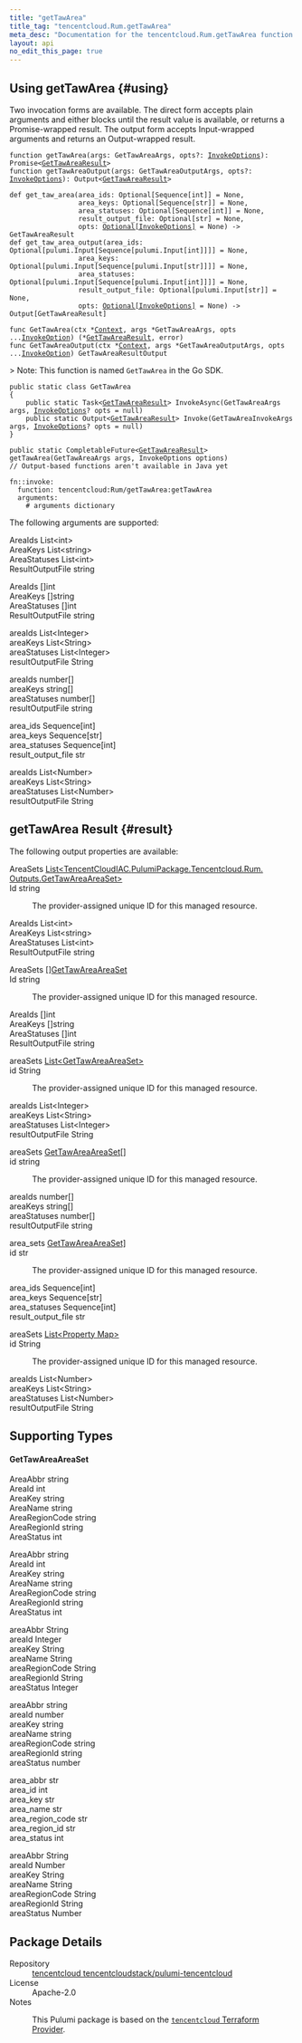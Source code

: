 ```yaml
---
title: "getTawArea"
title_tag: "tencentcloud.Rum.getTawArea"
meta_desc: "Documentation for the tencentcloud.Rum.getTawArea function with examples, input properties, output properties, and supporting types."
layout: api
no_edit_this_page: true
---
```




<!-- WARNING: this file was generated by Pulumi Docs Generator. -->
<!-- Do not edit by hand unless you're certain you know what you are doing! -->




## Using getTawArea {#using}

Two invocation forms are available. The direct form accepts plain
arguments and either blocks until the result value is available, or
returns a Promise-wrapped result. The output form accepts
Input-wrapped arguments and returns an Output-wrapped result.

<div>
<pulumi-chooser type="language" options="typescript,python,go,csharp,java,yaml"></pulumi-chooser>
</div>


<div>
<pulumi-choosable type="language" values="javascript,typescript">
<div class="highlight"
><pre class="chroma"><code class="language-typescript" data-lang="typescript"
><span class="k">function </span>getTawArea<span class="p">(</span><span class="nx">args</span><span class="p">:</span> <span class="nx">GetTawAreaArgs</span><span class="p">,</span> <span class="nx">opts</span><span class="p">?:</span> <span class="nx"><a href="/docs/reference/pkg/nodejs/pulumi/pulumi/#InvokeOptions">InvokeOptions</a></span><span class="p">): Promise&lt;<span class="nx"><a href="#result">GetTawAreaResult</a></span>></span
><span class="k">
function </span>getTawAreaOutput<span class="p">(</span><span class="nx">args</span><span class="p">:</span> <span class="nx">GetTawAreaOutputArgs</span><span class="p">,</span> <span class="nx">opts</span><span class="p">?:</span> <span class="nx"><a href="/docs/reference/pkg/nodejs/pulumi/pulumi/#InvokeOptions">InvokeOptions</a></span><span class="p">): Output&lt;<span class="nx"><a href="#result">GetTawAreaResult</a></span>></span
></code></pre></div>
</pulumi-choosable>
</div>


<div>
<pulumi-choosable type="language" values="python">
<div class="highlight"><pre class="chroma"><code class="language-python" data-lang="python"
><span class="k">def </span>get_taw_area<span class="p">(</span><span class="nx">area_ids</span><span class="p">:</span> <span class="nx">Optional[Sequence[int]]</span> = None<span class="p">,</span>
                 <span class="nx">area_keys</span><span class="p">:</span> <span class="nx">Optional[Sequence[str]]</span> = None<span class="p">,</span>
                 <span class="nx">area_statuses</span><span class="p">:</span> <span class="nx">Optional[Sequence[int]]</span> = None<span class="p">,</span>
                 <span class="nx">result_output_file</span><span class="p">:</span> <span class="nx">Optional[str]</span> = None<span class="p">,</span>
                 <span class="nx">opts</span><span class="p">:</span> <span class="nx"><a href="/docs/reference/pkg/python/pulumi/#pulumi.InvokeOptions">Optional[InvokeOptions]</a></span> = None<span class="p">) -&gt;</span> <span>GetTawAreaResult</span
><span class="k">
def </span>get_taw_area_output<span class="p">(</span><span class="nx">area_ids</span><span class="p">:</span> <span class="nx">Optional[pulumi.Input[Sequence[pulumi.Input[int]]]]</span> = None<span class="p">,</span>
                 <span class="nx">area_keys</span><span class="p">:</span> <span class="nx">Optional[pulumi.Input[Sequence[pulumi.Input[str]]]]</span> = None<span class="p">,</span>
                 <span class="nx">area_statuses</span><span class="p">:</span> <span class="nx">Optional[pulumi.Input[Sequence[pulumi.Input[int]]]]</span> = None<span class="p">,</span>
                 <span class="nx">result_output_file</span><span class="p">:</span> <span class="nx">Optional[pulumi.Input[str]]</span> = None<span class="p">,</span>
                 <span class="nx">opts</span><span class="p">:</span> <span class="nx"><a href="/docs/reference/pkg/python/pulumi/#pulumi.InvokeOptions">Optional[InvokeOptions]</a></span> = None<span class="p">) -&gt;</span> <span>Output[GetTawAreaResult]</span
></code></pre></div>
</pulumi-choosable>
</div>


<div>
<pulumi-choosable type="language" values="go">
<div class="highlight"><pre class="chroma"><code class="language-go" data-lang="go"
><span class="k">func </span>GetTawArea<span class="p">(</span><span class="nx">ctx</span><span class="p"> *</span><span class="nx"><a href="https://pkg.go.dev/github.com/pulumi/pulumi/sdk/v3/go/pulumi?tab=doc#Context">Context</a></span><span class="p">,</span> <span class="nx">args</span><span class="p"> *</span><span class="nx">GetTawAreaArgs</span><span class="p">,</span> <span class="nx">opts</span><span class="p"> ...</span><span class="nx"><a href="https://pkg.go.dev/github.com/pulumi/pulumi/sdk/v3/go/pulumi?tab=doc#InvokeOption">InvokeOption</a></span><span class="p">) (*<span class="nx"><a href="#result">GetTawAreaResult</a></span>, error)</span
><span class="k">
func </span>GetTawAreaOutput<span class="p">(</span><span class="nx">ctx</span><span class="p"> *</span><span class="nx"><a href="https://pkg.go.dev/github.com/pulumi/pulumi/sdk/v3/go/pulumi?tab=doc#Context">Context</a></span><span class="p">,</span> <span class="nx">args</span><span class="p"> *</span><span class="nx">GetTawAreaOutputArgs</span><span class="p">,</span> <span class="nx">opts</span><span class="p"> ...</span><span class="nx"><a href="https://pkg.go.dev/github.com/pulumi/pulumi/sdk/v3/go/pulumi?tab=doc#InvokeOption">InvokeOption</a></span><span class="p">) GetTawAreaResultOutput</span
></code></pre></div>

&gt; Note: This function is named `GetTawArea` in the Go SDK.

</pulumi-choosable>
</div>


<div>
<pulumi-choosable type="language" values="csharp">
<div class="highlight"><pre class="chroma"><code class="language-csharp" data-lang="csharp"><span class="k">public static class </span><span class="nx">GetTawArea </span><span class="p">
{</span><span class="k">
    public static </span>Task&lt;<span class="nx"><a href="#result">GetTawAreaResult</a></span>> <span class="p">InvokeAsync(</span><span class="nx">GetTawAreaArgs</span><span class="p"> </span><span class="nx">args<span class="p">,</span> <span class="nx"><a href="/docs/reference/pkg/dotnet/Pulumi/Pulumi.InvokeOptions.html">InvokeOptions</a></span><span class="p">? </span><span class="nx">opts = null<span class="p">)</span><span class="k">
    public static </span>Output&lt;<span class="nx"><a href="#result">GetTawAreaResult</a></span>> <span class="p">Invoke(</span><span class="nx">GetTawAreaInvokeArgs</span><span class="p"> </span><span class="nx">args<span class="p">,</span> <span class="nx"><a href="/docs/reference/pkg/dotnet/Pulumi/Pulumi.InvokeOptions.html">InvokeOptions</a></span><span class="p">? </span><span class="nx">opts = null<span class="p">)</span><span class="p">
}</span></code></pre></div>
</pulumi-choosable>
</div>


<div>
<pulumi-choosable type="language" values="java">
<div class="highlight"><pre class="chroma"><code class="language-java" data-lang="java"><span class="k">public static CompletableFuture&lt;<span class="nx"><a href="#result">GetTawAreaResult</a></span>> </span>getTawArea<span class="p">(</span><span class="nx">GetTawAreaArgs</span><span class="p"> </span><span class="nx">args<span class="p">,</span> <span class="nx">InvokeOptions</span><span class="p"> </span><span class="nx">options<span class="p">)</span>
<span class="c">// Output-based functions aren't available in Java yet</span>
</code></pre></div>
</pulumi-choosable>
</div>


<div>
<pulumi-choosable type="language" values="yaml">
<div class="highlight"><pre class="chroma"><code class="language-yaml" data-lang="yaml"><span class="k">fn::invoke:</span>
<span class="k">&nbsp;&nbsp;function:</span> tencentcloud:Rum/getTawArea:getTawArea
<span class="k">&nbsp;&nbsp;arguments:</span>
<span class="c">&nbsp;&nbsp;&nbsp;&nbsp;# arguments dictionary</span></code></pre></div>
</pulumi-choosable>
</div>



The following arguments are supported:


<div>
<pulumi-choosable type="language" values="csharp">
<dl class="resources-properties"><dt class="property-optional"
            title="Optional">
        <span id="areaids_csharp">
<a data-swiftype-name="resource-property" data-swiftype-type="text" href="#areaids_csharp" style="color: inherit; text-decoration: inherit;">Area<wbr>Ids</a>
</span>
        <span class="property-indicator"></span>
        <span class="property-type">List&lt;int&gt;</span>
    </dt>
    <dd></dd><dt class="property-optional"
            title="Optional">
        <span id="areakeys_csharp">
<a data-swiftype-name="resource-property" data-swiftype-type="text" href="#areakeys_csharp" style="color: inherit; text-decoration: inherit;">Area<wbr>Keys</a>
</span>
        <span class="property-indicator"></span>
        <span class="property-type">List&lt;string&gt;</span>
    </dt>
    <dd></dd><dt class="property-optional"
            title="Optional">
        <span id="areastatuses_csharp">
<a data-swiftype-name="resource-property" data-swiftype-type="text" href="#areastatuses_csharp" style="color: inherit; text-decoration: inherit;">Area<wbr>Statuses</a>
</span>
        <span class="property-indicator"></span>
        <span class="property-type">List&lt;int&gt;</span>
    </dt>
    <dd></dd><dt class="property-optional"
            title="Optional">
        <span id="resultoutputfile_csharp">
<a data-swiftype-name="resource-property" data-swiftype-type="text" href="#resultoutputfile_csharp" style="color: inherit; text-decoration: inherit;">Result<wbr>Output<wbr>File</a>
</span>
        <span class="property-indicator"></span>
        <span class="property-type">string</span>
    </dt>
    <dd></dd></dl>
</pulumi-choosable>
</div>

<div>
<pulumi-choosable type="language" values="go">
<dl class="resources-properties"><dt class="property-optional"
            title="Optional">
        <span id="areaids_go">
<a data-swiftype-name="resource-property" data-swiftype-type="text" href="#areaids_go" style="color: inherit; text-decoration: inherit;">Area<wbr>Ids</a>
</span>
        <span class="property-indicator"></span>
        <span class="property-type">[]int</span>
    </dt>
    <dd></dd><dt class="property-optional"
            title="Optional">
        <span id="areakeys_go">
<a data-swiftype-name="resource-property" data-swiftype-type="text" href="#areakeys_go" style="color: inherit; text-decoration: inherit;">Area<wbr>Keys</a>
</span>
        <span class="property-indicator"></span>
        <span class="property-type">[]string</span>
    </dt>
    <dd></dd><dt class="property-optional"
            title="Optional">
        <span id="areastatuses_go">
<a data-swiftype-name="resource-property" data-swiftype-type="text" href="#areastatuses_go" style="color: inherit; text-decoration: inherit;">Area<wbr>Statuses</a>
</span>
        <span class="property-indicator"></span>
        <span class="property-type">[]int</span>
    </dt>
    <dd></dd><dt class="property-optional"
            title="Optional">
        <span id="resultoutputfile_go">
<a data-swiftype-name="resource-property" data-swiftype-type="text" href="#resultoutputfile_go" style="color: inherit; text-decoration: inherit;">Result<wbr>Output<wbr>File</a>
</span>
        <span class="property-indicator"></span>
        <span class="property-type">string</span>
    </dt>
    <dd></dd></dl>
</pulumi-choosable>
</div>

<div>
<pulumi-choosable type="language" values="java">
<dl class="resources-properties"><dt class="property-optional"
            title="Optional">
        <span id="areaids_java">
<a data-swiftype-name="resource-property" data-swiftype-type="text" href="#areaids_java" style="color: inherit; text-decoration: inherit;">area<wbr>Ids</a>
</span>
        <span class="property-indicator"></span>
        <span class="property-type">List&lt;Integer&gt;</span>
    </dt>
    <dd></dd><dt class="property-optional"
            title="Optional">
        <span id="areakeys_java">
<a data-swiftype-name="resource-property" data-swiftype-type="text" href="#areakeys_java" style="color: inherit; text-decoration: inherit;">area<wbr>Keys</a>
</span>
        <span class="property-indicator"></span>
        <span class="property-type">List&lt;String&gt;</span>
    </dt>
    <dd></dd><dt class="property-optional"
            title="Optional">
        <span id="areastatuses_java">
<a data-swiftype-name="resource-property" data-swiftype-type="text" href="#areastatuses_java" style="color: inherit; text-decoration: inherit;">area<wbr>Statuses</a>
</span>
        <span class="property-indicator"></span>
        <span class="property-type">List&lt;Integer&gt;</span>
    </dt>
    <dd></dd><dt class="property-optional"
            title="Optional">
        <span id="resultoutputfile_java">
<a data-swiftype-name="resource-property" data-swiftype-type="text" href="#resultoutputfile_java" style="color: inherit; text-decoration: inherit;">result<wbr>Output<wbr>File</a>
</span>
        <span class="property-indicator"></span>
        <span class="property-type">String</span>
    </dt>
    <dd></dd></dl>
</pulumi-choosable>
</div>

<div>
<pulumi-choosable type="language" values="javascript,typescript">
<dl class="resources-properties"><dt class="property-optional"
            title="Optional">
        <span id="areaids_nodejs">
<a data-swiftype-name="resource-property" data-swiftype-type="text" href="#areaids_nodejs" style="color: inherit; text-decoration: inherit;">area<wbr>Ids</a>
</span>
        <span class="property-indicator"></span>
        <span class="property-type">number[]</span>
    </dt>
    <dd></dd><dt class="property-optional"
            title="Optional">
        <span id="areakeys_nodejs">
<a data-swiftype-name="resource-property" data-swiftype-type="text" href="#areakeys_nodejs" style="color: inherit; text-decoration: inherit;">area<wbr>Keys</a>
</span>
        <span class="property-indicator"></span>
        <span class="property-type">string[]</span>
    </dt>
    <dd></dd><dt class="property-optional"
            title="Optional">
        <span id="areastatuses_nodejs">
<a data-swiftype-name="resource-property" data-swiftype-type="text" href="#areastatuses_nodejs" style="color: inherit; text-decoration: inherit;">area<wbr>Statuses</a>
</span>
        <span class="property-indicator"></span>
        <span class="property-type">number[]</span>
    </dt>
    <dd></dd><dt class="property-optional"
            title="Optional">
        <span id="resultoutputfile_nodejs">
<a data-swiftype-name="resource-property" data-swiftype-type="text" href="#resultoutputfile_nodejs" style="color: inherit; text-decoration: inherit;">result<wbr>Output<wbr>File</a>
</span>
        <span class="property-indicator"></span>
        <span class="property-type">string</span>
    </dt>
    <dd></dd></dl>
</pulumi-choosable>
</div>

<div>
<pulumi-choosable type="language" values="python">
<dl class="resources-properties"><dt class="property-optional"
            title="Optional">
        <span id="area_ids_python">
<a data-swiftype-name="resource-property" data-swiftype-type="text" href="#area_ids_python" style="color: inherit; text-decoration: inherit;">area_<wbr>ids</a>
</span>
        <span class="property-indicator"></span>
        <span class="property-type">Sequence[int]</span>
    </dt>
    <dd></dd><dt class="property-optional"
            title="Optional">
        <span id="area_keys_python">
<a data-swiftype-name="resource-property" data-swiftype-type="text" href="#area_keys_python" style="color: inherit; text-decoration: inherit;">area_<wbr>keys</a>
</span>
        <span class="property-indicator"></span>
        <span class="property-type">Sequence[str]</span>
    </dt>
    <dd></dd><dt class="property-optional"
            title="Optional">
        <span id="area_statuses_python">
<a data-swiftype-name="resource-property" data-swiftype-type="text" href="#area_statuses_python" style="color: inherit; text-decoration: inherit;">area_<wbr>statuses</a>
</span>
        <span class="property-indicator"></span>
        <span class="property-type">Sequence[int]</span>
    </dt>
    <dd></dd><dt class="property-optional"
            title="Optional">
        <span id="result_output_file_python">
<a data-swiftype-name="resource-property" data-swiftype-type="text" href="#result_output_file_python" style="color: inherit; text-decoration: inherit;">result_<wbr>output_<wbr>file</a>
</span>
        <span class="property-indicator"></span>
        <span class="property-type">str</span>
    </dt>
    <dd></dd></dl>
</pulumi-choosable>
</div>

<div>
<pulumi-choosable type="language" values="yaml">
<dl class="resources-properties"><dt class="property-optional"
            title="Optional">
        <span id="areaids_yaml">
<a data-swiftype-name="resource-property" data-swiftype-type="text" href="#areaids_yaml" style="color: inherit; text-decoration: inherit;">area<wbr>Ids</a>
</span>
        <span class="property-indicator"></span>
        <span class="property-type">List&lt;Number&gt;</span>
    </dt>
    <dd></dd><dt class="property-optional"
            title="Optional">
        <span id="areakeys_yaml">
<a data-swiftype-name="resource-property" data-swiftype-type="text" href="#areakeys_yaml" style="color: inherit; text-decoration: inherit;">area<wbr>Keys</a>
</span>
        <span class="property-indicator"></span>
        <span class="property-type">List&lt;String&gt;</span>
    </dt>
    <dd></dd><dt class="property-optional"
            title="Optional">
        <span id="areastatuses_yaml">
<a data-swiftype-name="resource-property" data-swiftype-type="text" href="#areastatuses_yaml" style="color: inherit; text-decoration: inherit;">area<wbr>Statuses</a>
</span>
        <span class="property-indicator"></span>
        <span class="property-type">List&lt;Number&gt;</span>
    </dt>
    <dd></dd><dt class="property-optional"
            title="Optional">
        <span id="resultoutputfile_yaml">
<a data-swiftype-name="resource-property" data-swiftype-type="text" href="#resultoutputfile_yaml" style="color: inherit; text-decoration: inherit;">result<wbr>Output<wbr>File</a>
</span>
        <span class="property-indicator"></span>
        <span class="property-type">String</span>
    </dt>
    <dd></dd></dl>
</pulumi-choosable>
</div>




## getTawArea Result {#result}

The following output properties are available:



<div>
<pulumi-choosable type="language" values="csharp">
<dl class="resources-properties"><dt class="property-"
            title="">
        <span id="areasets_csharp">
<a data-swiftype-name="resource-property" data-swiftype-type="text" href="#areasets_csharp" style="color: inherit; text-decoration: inherit;">Area<wbr>Sets</a>
</span>
        <span class="property-indicator"></span>
        <span class="property-type"><a href="#gettawareaareaset">List&lt;Tencent<wbr>Cloud<wbr>IAC.<wbr>Pulumi<wbr>Package.<wbr>Tencentcloud.<wbr>Rum.<wbr>Outputs.<wbr>Get<wbr>Taw<wbr>Area<wbr>Area<wbr>Set&gt;</a></span>
    </dt>
    <dd></dd><dt class="property-"
            title="">
        <span id="id_csharp">
<a data-swiftype-name="resource-property" data-swiftype-type="text" href="#id_csharp" style="color: inherit; text-decoration: inherit;">Id</a>
</span>
        <span class="property-indicator"></span>
        <span class="property-type">string</span>
    </dt>
    <dd><p>The provider-assigned unique ID for this managed resource.</p>
</dd><dt class="property-"
            title="">
        <span id="areaids_csharp">
<a data-swiftype-name="resource-property" data-swiftype-type="text" href="#areaids_csharp" style="color: inherit; text-decoration: inherit;">Area<wbr>Ids</a>
</span>
        <span class="property-indicator"></span>
        <span class="property-type">List&lt;int&gt;</span>
    </dt>
    <dd></dd><dt class="property-"
            title="">
        <span id="areakeys_csharp">
<a data-swiftype-name="resource-property" data-swiftype-type="text" href="#areakeys_csharp" style="color: inherit; text-decoration: inherit;">Area<wbr>Keys</a>
</span>
        <span class="property-indicator"></span>
        <span class="property-type">List&lt;string&gt;</span>
    </dt>
    <dd></dd><dt class="property-"
            title="">
        <span id="areastatuses_csharp">
<a data-swiftype-name="resource-property" data-swiftype-type="text" href="#areastatuses_csharp" style="color: inherit; text-decoration: inherit;">Area<wbr>Statuses</a>
</span>
        <span class="property-indicator"></span>
        <span class="property-type">List&lt;int&gt;</span>
    </dt>
    <dd></dd><dt class="property-"
            title="">
        <span id="resultoutputfile_csharp">
<a data-swiftype-name="resource-property" data-swiftype-type="text" href="#resultoutputfile_csharp" style="color: inherit; text-decoration: inherit;">Result<wbr>Output<wbr>File</a>
</span>
        <span class="property-indicator"></span>
        <span class="property-type">string</span>
    </dt>
    <dd></dd></dl>
</pulumi-choosable>
</div>

<div>
<pulumi-choosable type="language" values="go">
<dl class="resources-properties"><dt class="property-"
            title="">
        <span id="areasets_go">
<a data-swiftype-name="resource-property" data-swiftype-type="text" href="#areasets_go" style="color: inherit; text-decoration: inherit;">Area<wbr>Sets</a>
</span>
        <span class="property-indicator"></span>
        <span class="property-type"><a href="#gettawareaareaset">[]Get<wbr>Taw<wbr>Area<wbr>Area<wbr>Set</a></span>
    </dt>
    <dd></dd><dt class="property-"
            title="">
        <span id="id_go">
<a data-swiftype-name="resource-property" data-swiftype-type="text" href="#id_go" style="color: inherit; text-decoration: inherit;">Id</a>
</span>
        <span class="property-indicator"></span>
        <span class="property-type">string</span>
    </dt>
    <dd><p>The provider-assigned unique ID for this managed resource.</p>
</dd><dt class="property-"
            title="">
        <span id="areaids_go">
<a data-swiftype-name="resource-property" data-swiftype-type="text" href="#areaids_go" style="color: inherit; text-decoration: inherit;">Area<wbr>Ids</a>
</span>
        <span class="property-indicator"></span>
        <span class="property-type">[]int</span>
    </dt>
    <dd></dd><dt class="property-"
            title="">
        <span id="areakeys_go">
<a data-swiftype-name="resource-property" data-swiftype-type="text" href="#areakeys_go" style="color: inherit; text-decoration: inherit;">Area<wbr>Keys</a>
</span>
        <span class="property-indicator"></span>
        <span class="property-type">[]string</span>
    </dt>
    <dd></dd><dt class="property-"
            title="">
        <span id="areastatuses_go">
<a data-swiftype-name="resource-property" data-swiftype-type="text" href="#areastatuses_go" style="color: inherit; text-decoration: inherit;">Area<wbr>Statuses</a>
</span>
        <span class="property-indicator"></span>
        <span class="property-type">[]int</span>
    </dt>
    <dd></dd><dt class="property-"
            title="">
        <span id="resultoutputfile_go">
<a data-swiftype-name="resource-property" data-swiftype-type="text" href="#resultoutputfile_go" style="color: inherit; text-decoration: inherit;">Result<wbr>Output<wbr>File</a>
</span>
        <span class="property-indicator"></span>
        <span class="property-type">string</span>
    </dt>
    <dd></dd></dl>
</pulumi-choosable>
</div>

<div>
<pulumi-choosable type="language" values="java">
<dl class="resources-properties"><dt class="property-"
            title="">
        <span id="areasets_java">
<a data-swiftype-name="resource-property" data-swiftype-type="text" href="#areasets_java" style="color: inherit; text-decoration: inherit;">area<wbr>Sets</a>
</span>
        <span class="property-indicator"></span>
        <span class="property-type"><a href="#gettawareaareaset">List&lt;Get<wbr>Taw<wbr>Area<wbr>Area<wbr>Set&gt;</a></span>
    </dt>
    <dd></dd><dt class="property-"
            title="">
        <span id="id_java">
<a data-swiftype-name="resource-property" data-swiftype-type="text" href="#id_java" style="color: inherit; text-decoration: inherit;">id</a>
</span>
        <span class="property-indicator"></span>
        <span class="property-type">String</span>
    </dt>
    <dd><p>The provider-assigned unique ID for this managed resource.</p>
</dd><dt class="property-"
            title="">
        <span id="areaids_java">
<a data-swiftype-name="resource-property" data-swiftype-type="text" href="#areaids_java" style="color: inherit; text-decoration: inherit;">area<wbr>Ids</a>
</span>
        <span class="property-indicator"></span>
        <span class="property-type">List&lt;Integer&gt;</span>
    </dt>
    <dd></dd><dt class="property-"
            title="">
        <span id="areakeys_java">
<a data-swiftype-name="resource-property" data-swiftype-type="text" href="#areakeys_java" style="color: inherit; text-decoration: inherit;">area<wbr>Keys</a>
</span>
        <span class="property-indicator"></span>
        <span class="property-type">List&lt;String&gt;</span>
    </dt>
    <dd></dd><dt class="property-"
            title="">
        <span id="areastatuses_java">
<a data-swiftype-name="resource-property" data-swiftype-type="text" href="#areastatuses_java" style="color: inherit; text-decoration: inherit;">area<wbr>Statuses</a>
</span>
        <span class="property-indicator"></span>
        <span class="property-type">List&lt;Integer&gt;</span>
    </dt>
    <dd></dd><dt class="property-"
            title="">
        <span id="resultoutputfile_java">
<a data-swiftype-name="resource-property" data-swiftype-type="text" href="#resultoutputfile_java" style="color: inherit; text-decoration: inherit;">result<wbr>Output<wbr>File</a>
</span>
        <span class="property-indicator"></span>
        <span class="property-type">String</span>
    </dt>
    <dd></dd></dl>
</pulumi-choosable>
</div>

<div>
<pulumi-choosable type="language" values="javascript,typescript">
<dl class="resources-properties"><dt class="property-"
            title="">
        <span id="areasets_nodejs">
<a data-swiftype-name="resource-property" data-swiftype-type="text" href="#areasets_nodejs" style="color: inherit; text-decoration: inherit;">area<wbr>Sets</a>
</span>
        <span class="property-indicator"></span>
        <span class="property-type"><a href="#gettawareaareaset">Get<wbr>Taw<wbr>Area<wbr>Area<wbr>Set[]</a></span>
    </dt>
    <dd></dd><dt class="property-"
            title="">
        <span id="id_nodejs">
<a data-swiftype-name="resource-property" data-swiftype-type="text" href="#id_nodejs" style="color: inherit; text-decoration: inherit;">id</a>
</span>
        <span class="property-indicator"></span>
        <span class="property-type">string</span>
    </dt>
    <dd><p>The provider-assigned unique ID for this managed resource.</p>
</dd><dt class="property-"
            title="">
        <span id="areaids_nodejs">
<a data-swiftype-name="resource-property" data-swiftype-type="text" href="#areaids_nodejs" style="color: inherit; text-decoration: inherit;">area<wbr>Ids</a>
</span>
        <span class="property-indicator"></span>
        <span class="property-type">number[]</span>
    </dt>
    <dd></dd><dt class="property-"
            title="">
        <span id="areakeys_nodejs">
<a data-swiftype-name="resource-property" data-swiftype-type="text" href="#areakeys_nodejs" style="color: inherit; text-decoration: inherit;">area<wbr>Keys</a>
</span>
        <span class="property-indicator"></span>
        <span class="property-type">string[]</span>
    </dt>
    <dd></dd><dt class="property-"
            title="">
        <span id="areastatuses_nodejs">
<a data-swiftype-name="resource-property" data-swiftype-type="text" href="#areastatuses_nodejs" style="color: inherit; text-decoration: inherit;">area<wbr>Statuses</a>
</span>
        <span class="property-indicator"></span>
        <span class="property-type">number[]</span>
    </dt>
    <dd></dd><dt class="property-"
            title="">
        <span id="resultoutputfile_nodejs">
<a data-swiftype-name="resource-property" data-swiftype-type="text" href="#resultoutputfile_nodejs" style="color: inherit; text-decoration: inherit;">result<wbr>Output<wbr>File</a>
</span>
        <span class="property-indicator"></span>
        <span class="property-type">string</span>
    </dt>
    <dd></dd></dl>
</pulumi-choosable>
</div>

<div>
<pulumi-choosable type="language" values="python">
<dl class="resources-properties"><dt class="property-"
            title="">
        <span id="area_sets_python">
<a data-swiftype-name="resource-property" data-swiftype-type="text" href="#area_sets_python" style="color: inherit; text-decoration: inherit;">area_<wbr>sets</a>
</span>
        <span class="property-indicator"></span>
        <span class="property-type"><a href="#gettawareaareaset">Get<wbr>Taw<wbr>Area<wbr>Area<wbr>Set]</a></span>
    </dt>
    <dd></dd><dt class="property-"
            title="">
        <span id="id_python">
<a data-swiftype-name="resource-property" data-swiftype-type="text" href="#id_python" style="color: inherit; text-decoration: inherit;">id</a>
</span>
        <span class="property-indicator"></span>
        <span class="property-type">str</span>
    </dt>
    <dd><p>The provider-assigned unique ID for this managed resource.</p>
</dd><dt class="property-"
            title="">
        <span id="area_ids_python">
<a data-swiftype-name="resource-property" data-swiftype-type="text" href="#area_ids_python" style="color: inherit; text-decoration: inherit;">area_<wbr>ids</a>
</span>
        <span class="property-indicator"></span>
        <span class="property-type">Sequence[int]</span>
    </dt>
    <dd></dd><dt class="property-"
            title="">
        <span id="area_keys_python">
<a data-swiftype-name="resource-property" data-swiftype-type="text" href="#area_keys_python" style="color: inherit; text-decoration: inherit;">area_<wbr>keys</a>
</span>
        <span class="property-indicator"></span>
        <span class="property-type">Sequence[str]</span>
    </dt>
    <dd></dd><dt class="property-"
            title="">
        <span id="area_statuses_python">
<a data-swiftype-name="resource-property" data-swiftype-type="text" href="#area_statuses_python" style="color: inherit; text-decoration: inherit;">area_<wbr>statuses</a>
</span>
        <span class="property-indicator"></span>
        <span class="property-type">Sequence[int]</span>
    </dt>
    <dd></dd><dt class="property-"
            title="">
        <span id="result_output_file_python">
<a data-swiftype-name="resource-property" data-swiftype-type="text" href="#result_output_file_python" style="color: inherit; text-decoration: inherit;">result_<wbr>output_<wbr>file</a>
</span>
        <span class="property-indicator"></span>
        <span class="property-type">str</span>
    </dt>
    <dd></dd></dl>
</pulumi-choosable>
</div>

<div>
<pulumi-choosable type="language" values="yaml">
<dl class="resources-properties"><dt class="property-"
            title="">
        <span id="areasets_yaml">
<a data-swiftype-name="resource-property" data-swiftype-type="text" href="#areasets_yaml" style="color: inherit; text-decoration: inherit;">area<wbr>Sets</a>
</span>
        <span class="property-indicator"></span>
        <span class="property-type"><a href="#gettawareaareaset">List&lt;Property Map&gt;</a></span>
    </dt>
    <dd></dd><dt class="property-"
            title="">
        <span id="id_yaml">
<a data-swiftype-name="resource-property" data-swiftype-type="text" href="#id_yaml" style="color: inherit; text-decoration: inherit;">id</a>
</span>
        <span class="property-indicator"></span>
        <span class="property-type">String</span>
    </dt>
    <dd><p>The provider-assigned unique ID for this managed resource.</p>
</dd><dt class="property-"
            title="">
        <span id="areaids_yaml">
<a data-swiftype-name="resource-property" data-swiftype-type="text" href="#areaids_yaml" style="color: inherit; text-decoration: inherit;">area<wbr>Ids</a>
</span>
        <span class="property-indicator"></span>
        <span class="property-type">List&lt;Number&gt;</span>
    </dt>
    <dd></dd><dt class="property-"
            title="">
        <span id="areakeys_yaml">
<a data-swiftype-name="resource-property" data-swiftype-type="text" href="#areakeys_yaml" style="color: inherit; text-decoration: inherit;">area<wbr>Keys</a>
</span>
        <span class="property-indicator"></span>
        <span class="property-type">List&lt;String&gt;</span>
    </dt>
    <dd></dd><dt class="property-"
            title="">
        <span id="areastatuses_yaml">
<a data-swiftype-name="resource-property" data-swiftype-type="text" href="#areastatuses_yaml" style="color: inherit; text-decoration: inherit;">area<wbr>Statuses</a>
</span>
        <span class="property-indicator"></span>
        <span class="property-type">List&lt;Number&gt;</span>
    </dt>
    <dd></dd><dt class="property-"
            title="">
        <span id="resultoutputfile_yaml">
<a data-swiftype-name="resource-property" data-swiftype-type="text" href="#resultoutputfile_yaml" style="color: inherit; text-decoration: inherit;">result<wbr>Output<wbr>File</a>
</span>
        <span class="property-indicator"></span>
        <span class="property-type">String</span>
    </dt>
    <dd></dd></dl>
</pulumi-choosable>
</div>




## Supporting Types


<h4 id="gettawareaareaset">Get<wbr>Taw<wbr>Area<wbr>Area<wbr>Set</h4>



<div>
<pulumi-choosable type="language" values="csharp">
<dl class="resources-properties"><dt class="property-required"
            title="Required">
        <span id="areaabbr_csharp">
<a data-swiftype-name="resource-property" data-swiftype-type="text" href="#areaabbr_csharp" style="color: inherit; text-decoration: inherit;">Area<wbr>Abbr</a>
</span>
        <span class="property-indicator"></span>
        <span class="property-type">string</span>
    </dt>
    <dd></dd><dt class="property-required"
            title="Required">
        <span id="areaid_csharp">
<a data-swiftype-name="resource-property" data-swiftype-type="text" href="#areaid_csharp" style="color: inherit; text-decoration: inherit;">Area<wbr>Id</a>
</span>
        <span class="property-indicator"></span>
        <span class="property-type">int</span>
    </dt>
    <dd></dd><dt class="property-required"
            title="Required">
        <span id="areakey_csharp">
<a data-swiftype-name="resource-property" data-swiftype-type="text" href="#areakey_csharp" style="color: inherit; text-decoration: inherit;">Area<wbr>Key</a>
</span>
        <span class="property-indicator"></span>
        <span class="property-type">string</span>
    </dt>
    <dd></dd><dt class="property-required"
            title="Required">
        <span id="areaname_csharp">
<a data-swiftype-name="resource-property" data-swiftype-type="text" href="#areaname_csharp" style="color: inherit; text-decoration: inherit;">Area<wbr>Name</a>
</span>
        <span class="property-indicator"></span>
        <span class="property-type">string</span>
    </dt>
    <dd></dd><dt class="property-required"
            title="Required">
        <span id="arearegioncode_csharp">
<a data-swiftype-name="resource-property" data-swiftype-type="text" href="#arearegioncode_csharp" style="color: inherit; text-decoration: inherit;">Area<wbr>Region<wbr>Code</a>
</span>
        <span class="property-indicator"></span>
        <span class="property-type">string</span>
    </dt>
    <dd></dd><dt class="property-required"
            title="Required">
        <span id="arearegionid_csharp">
<a data-swiftype-name="resource-property" data-swiftype-type="text" href="#arearegionid_csharp" style="color: inherit; text-decoration: inherit;">Area<wbr>Region<wbr>Id</a>
</span>
        <span class="property-indicator"></span>
        <span class="property-type">string</span>
    </dt>
    <dd></dd><dt class="property-required"
            title="Required">
        <span id="areastatus_csharp">
<a data-swiftype-name="resource-property" data-swiftype-type="text" href="#areastatus_csharp" style="color: inherit; text-decoration: inherit;">Area<wbr>Status</a>
</span>
        <span class="property-indicator"></span>
        <span class="property-type">int</span>
    </dt>
    <dd></dd></dl>
</pulumi-choosable>
</div>

<div>
<pulumi-choosable type="language" values="go">
<dl class="resources-properties"><dt class="property-required"
            title="Required">
        <span id="areaabbr_go">
<a data-swiftype-name="resource-property" data-swiftype-type="text" href="#areaabbr_go" style="color: inherit; text-decoration: inherit;">Area<wbr>Abbr</a>
</span>
        <span class="property-indicator"></span>
        <span class="property-type">string</span>
    </dt>
    <dd></dd><dt class="property-required"
            title="Required">
        <span id="areaid_go">
<a data-swiftype-name="resource-property" data-swiftype-type="text" href="#areaid_go" style="color: inherit; text-decoration: inherit;">Area<wbr>Id</a>
</span>
        <span class="property-indicator"></span>
        <span class="property-type">int</span>
    </dt>
    <dd></dd><dt class="property-required"
            title="Required">
        <span id="areakey_go">
<a data-swiftype-name="resource-property" data-swiftype-type="text" href="#areakey_go" style="color: inherit; text-decoration: inherit;">Area<wbr>Key</a>
</span>
        <span class="property-indicator"></span>
        <span class="property-type">string</span>
    </dt>
    <dd></dd><dt class="property-required"
            title="Required">
        <span id="areaname_go">
<a data-swiftype-name="resource-property" data-swiftype-type="text" href="#areaname_go" style="color: inherit; text-decoration: inherit;">Area<wbr>Name</a>
</span>
        <span class="property-indicator"></span>
        <span class="property-type">string</span>
    </dt>
    <dd></dd><dt class="property-required"
            title="Required">
        <span id="arearegioncode_go">
<a data-swiftype-name="resource-property" data-swiftype-type="text" href="#arearegioncode_go" style="color: inherit; text-decoration: inherit;">Area<wbr>Region<wbr>Code</a>
</span>
        <span class="property-indicator"></span>
        <span class="property-type">string</span>
    </dt>
    <dd></dd><dt class="property-required"
            title="Required">
        <span id="arearegionid_go">
<a data-swiftype-name="resource-property" data-swiftype-type="text" href="#arearegionid_go" style="color: inherit; text-decoration: inherit;">Area<wbr>Region<wbr>Id</a>
</span>
        <span class="property-indicator"></span>
        <span class="property-type">string</span>
    </dt>
    <dd></dd><dt class="property-required"
            title="Required">
        <span id="areastatus_go">
<a data-swiftype-name="resource-property" data-swiftype-type="text" href="#areastatus_go" style="color: inherit; text-decoration: inherit;">Area<wbr>Status</a>
</span>
        <span class="property-indicator"></span>
        <span class="property-type">int</span>
    </dt>
    <dd></dd></dl>
</pulumi-choosable>
</div>

<div>
<pulumi-choosable type="language" values="java">
<dl class="resources-properties"><dt class="property-required"
            title="Required">
        <span id="areaabbr_java">
<a data-swiftype-name="resource-property" data-swiftype-type="text" href="#areaabbr_java" style="color: inherit; text-decoration: inherit;">area<wbr>Abbr</a>
</span>
        <span class="property-indicator"></span>
        <span class="property-type">String</span>
    </dt>
    <dd></dd><dt class="property-required"
            title="Required">
        <span id="areaid_java">
<a data-swiftype-name="resource-property" data-swiftype-type="text" href="#areaid_java" style="color: inherit; text-decoration: inherit;">area<wbr>Id</a>
</span>
        <span class="property-indicator"></span>
        <span class="property-type">Integer</span>
    </dt>
    <dd></dd><dt class="property-required"
            title="Required">
        <span id="areakey_java">
<a data-swiftype-name="resource-property" data-swiftype-type="text" href="#areakey_java" style="color: inherit; text-decoration: inherit;">area<wbr>Key</a>
</span>
        <span class="property-indicator"></span>
        <span class="property-type">String</span>
    </dt>
    <dd></dd><dt class="property-required"
            title="Required">
        <span id="areaname_java">
<a data-swiftype-name="resource-property" data-swiftype-type="text" href="#areaname_java" style="color: inherit; text-decoration: inherit;">area<wbr>Name</a>
</span>
        <span class="property-indicator"></span>
        <span class="property-type">String</span>
    </dt>
    <dd></dd><dt class="property-required"
            title="Required">
        <span id="arearegioncode_java">
<a data-swiftype-name="resource-property" data-swiftype-type="text" href="#arearegioncode_java" style="color: inherit; text-decoration: inherit;">area<wbr>Region<wbr>Code</a>
</span>
        <span class="property-indicator"></span>
        <span class="property-type">String</span>
    </dt>
    <dd></dd><dt class="property-required"
            title="Required">
        <span id="arearegionid_java">
<a data-swiftype-name="resource-property" data-swiftype-type="text" href="#arearegionid_java" style="color: inherit; text-decoration: inherit;">area<wbr>Region<wbr>Id</a>
</span>
        <span class="property-indicator"></span>
        <span class="property-type">String</span>
    </dt>
    <dd></dd><dt class="property-required"
            title="Required">
        <span id="areastatus_java">
<a data-swiftype-name="resource-property" data-swiftype-type="text" href="#areastatus_java" style="color: inherit; text-decoration: inherit;">area<wbr>Status</a>
</span>
        <span class="property-indicator"></span>
        <span class="property-type">Integer</span>
    </dt>
    <dd></dd></dl>
</pulumi-choosable>
</div>

<div>
<pulumi-choosable type="language" values="javascript,typescript">
<dl class="resources-properties"><dt class="property-required"
            title="Required">
        <span id="areaabbr_nodejs">
<a data-swiftype-name="resource-property" data-swiftype-type="text" href="#areaabbr_nodejs" style="color: inherit; text-decoration: inherit;">area<wbr>Abbr</a>
</span>
        <span class="property-indicator"></span>
        <span class="property-type">string</span>
    </dt>
    <dd></dd><dt class="property-required"
            title="Required">
        <span id="areaid_nodejs">
<a data-swiftype-name="resource-property" data-swiftype-type="text" href="#areaid_nodejs" style="color: inherit; text-decoration: inherit;">area<wbr>Id</a>
</span>
        <span class="property-indicator"></span>
        <span class="property-type">number</span>
    </dt>
    <dd></dd><dt class="property-required"
            title="Required">
        <span id="areakey_nodejs">
<a data-swiftype-name="resource-property" data-swiftype-type="text" href="#areakey_nodejs" style="color: inherit; text-decoration: inherit;">area<wbr>Key</a>
</span>
        <span class="property-indicator"></span>
        <span class="property-type">string</span>
    </dt>
    <dd></dd><dt class="property-required"
            title="Required">
        <span id="areaname_nodejs">
<a data-swiftype-name="resource-property" data-swiftype-type="text" href="#areaname_nodejs" style="color: inherit; text-decoration: inherit;">area<wbr>Name</a>
</span>
        <span class="property-indicator"></span>
        <span class="property-type">string</span>
    </dt>
    <dd></dd><dt class="property-required"
            title="Required">
        <span id="arearegioncode_nodejs">
<a data-swiftype-name="resource-property" data-swiftype-type="text" href="#arearegioncode_nodejs" style="color: inherit; text-decoration: inherit;">area<wbr>Region<wbr>Code</a>
</span>
        <span class="property-indicator"></span>
        <span class="property-type">string</span>
    </dt>
    <dd></dd><dt class="property-required"
            title="Required">
        <span id="arearegionid_nodejs">
<a data-swiftype-name="resource-property" data-swiftype-type="text" href="#arearegionid_nodejs" style="color: inherit; text-decoration: inherit;">area<wbr>Region<wbr>Id</a>
</span>
        <span class="property-indicator"></span>
        <span class="property-type">string</span>
    </dt>
    <dd></dd><dt class="property-required"
            title="Required">
        <span id="areastatus_nodejs">
<a data-swiftype-name="resource-property" data-swiftype-type="text" href="#areastatus_nodejs" style="color: inherit; text-decoration: inherit;">area<wbr>Status</a>
</span>
        <span class="property-indicator"></span>
        <span class="property-type">number</span>
    </dt>
    <dd></dd></dl>
</pulumi-choosable>
</div>

<div>
<pulumi-choosable type="language" values="python">
<dl class="resources-properties"><dt class="property-required"
            title="Required">
        <span id="area_abbr_python">
<a data-swiftype-name="resource-property" data-swiftype-type="text" href="#area_abbr_python" style="color: inherit; text-decoration: inherit;">area_<wbr>abbr</a>
</span>
        <span class="property-indicator"></span>
        <span class="property-type">str</span>
    </dt>
    <dd></dd><dt class="property-required"
            title="Required">
        <span id="area_id_python">
<a data-swiftype-name="resource-property" data-swiftype-type="text" href="#area_id_python" style="color: inherit; text-decoration: inherit;">area_<wbr>id</a>
</span>
        <span class="property-indicator"></span>
        <span class="property-type">int</span>
    </dt>
    <dd></dd><dt class="property-required"
            title="Required">
        <span id="area_key_python">
<a data-swiftype-name="resource-property" data-swiftype-type="text" href="#area_key_python" style="color: inherit; text-decoration: inherit;">area_<wbr>key</a>
</span>
        <span class="property-indicator"></span>
        <span class="property-type">str</span>
    </dt>
    <dd></dd><dt class="property-required"
            title="Required">
        <span id="area_name_python">
<a data-swiftype-name="resource-property" data-swiftype-type="text" href="#area_name_python" style="color: inherit; text-decoration: inherit;">area_<wbr>name</a>
</span>
        <span class="property-indicator"></span>
        <span class="property-type">str</span>
    </dt>
    <dd></dd><dt class="property-required"
            title="Required">
        <span id="area_region_code_python">
<a data-swiftype-name="resource-property" data-swiftype-type="text" href="#area_region_code_python" style="color: inherit; text-decoration: inherit;">area_<wbr>region_<wbr>code</a>
</span>
        <span class="property-indicator"></span>
        <span class="property-type">str</span>
    </dt>
    <dd></dd><dt class="property-required"
            title="Required">
        <span id="area_region_id_python">
<a data-swiftype-name="resource-property" data-swiftype-type="text" href="#area_region_id_python" style="color: inherit; text-decoration: inherit;">area_<wbr>region_<wbr>id</a>
</span>
        <span class="property-indicator"></span>
        <span class="property-type">str</span>
    </dt>
    <dd></dd><dt class="property-required"
            title="Required">
        <span id="area_status_python">
<a data-swiftype-name="resource-property" data-swiftype-type="text" href="#area_status_python" style="color: inherit; text-decoration: inherit;">area_<wbr>status</a>
</span>
        <span class="property-indicator"></span>
        <span class="property-type">int</span>
    </dt>
    <dd></dd></dl>
</pulumi-choosable>
</div>

<div>
<pulumi-choosable type="language" values="yaml">
<dl class="resources-properties"><dt class="property-required"
            title="Required">
        <span id="areaabbr_yaml">
<a data-swiftype-name="resource-property" data-swiftype-type="text" href="#areaabbr_yaml" style="color: inherit; text-decoration: inherit;">area<wbr>Abbr</a>
</span>
        <span class="property-indicator"></span>
        <span class="property-type">String</span>
    </dt>
    <dd></dd><dt class="property-required"
            title="Required">
        <span id="areaid_yaml">
<a data-swiftype-name="resource-property" data-swiftype-type="text" href="#areaid_yaml" style="color: inherit; text-decoration: inherit;">area<wbr>Id</a>
</span>
        <span class="property-indicator"></span>
        <span class="property-type">Number</span>
    </dt>
    <dd></dd><dt class="property-required"
            title="Required">
        <span id="areakey_yaml">
<a data-swiftype-name="resource-property" data-swiftype-type="text" href="#areakey_yaml" style="color: inherit; text-decoration: inherit;">area<wbr>Key</a>
</span>
        <span class="property-indicator"></span>
        <span class="property-type">String</span>
    </dt>
    <dd></dd><dt class="property-required"
            title="Required">
        <span id="areaname_yaml">
<a data-swiftype-name="resource-property" data-swiftype-type="text" href="#areaname_yaml" style="color: inherit; text-decoration: inherit;">area<wbr>Name</a>
</span>
        <span class="property-indicator"></span>
        <span class="property-type">String</span>
    </dt>
    <dd></dd><dt class="property-required"
            title="Required">
        <span id="arearegioncode_yaml">
<a data-swiftype-name="resource-property" data-swiftype-type="text" href="#arearegioncode_yaml" style="color: inherit; text-decoration: inherit;">area<wbr>Region<wbr>Code</a>
</span>
        <span class="property-indicator"></span>
        <span class="property-type">String</span>
    </dt>
    <dd></dd><dt class="property-required"
            title="Required">
        <span id="arearegionid_yaml">
<a data-swiftype-name="resource-property" data-swiftype-type="text" href="#arearegionid_yaml" style="color: inherit; text-decoration: inherit;">area<wbr>Region<wbr>Id</a>
</span>
        <span class="property-indicator"></span>
        <span class="property-type">String</span>
    </dt>
    <dd></dd><dt class="property-required"
            title="Required">
        <span id="areastatus_yaml">
<a data-swiftype-name="resource-property" data-swiftype-type="text" href="#areastatus_yaml" style="color: inherit; text-decoration: inherit;">area<wbr>Status</a>
</span>
        <span class="property-indicator"></span>
        <span class="property-type">Number</span>
    </dt>
    <dd></dd></dl>
</pulumi-choosable>
</div>





<h2 id="package-details">Package Details</h2>
<dl class="package-details">
	<dt>Repository</dt>
	<dd><a href="https://github.com/tencentcloudstack/pulumi-tencentcloud">tencentcloud tencentcloudstack/pulumi-tencentcloud</a></dd>
	<dt>License</dt>
	<dd>Apache-2.0</dd>
	<dt>Notes</dt>
	<dd><p>This Pulumi package is based on the <a href="https://github.com/tencentcloudstack/terraform-provider-tencentcloud"><code>tencentcloud</code> Terraform Provider</a>.</p>
</dd>
</dl>

